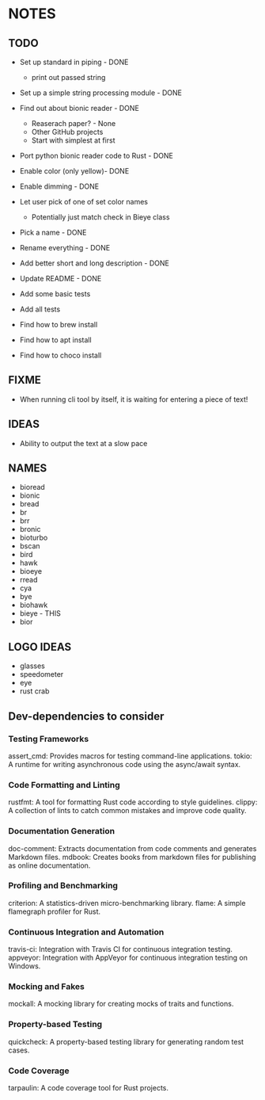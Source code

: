 # NOTES

## TODO

- Set up standard in piping - DONE

  - print out passed string

- Set up a simple string processing module - DONE

- Find out about bionic reader - DONE

  - Reaserach paper? - None
  - Other GitHub projects
  - Start with simplest at first

- Port python bionic reader code to Rust - DONE

- Enable color (only yellow)- DONE

- Enable dimming - DONE

- Let user pick of one of set color names

  - Potentially just match check in Bieye class

- Pick a name - DONE
- Rename everything - DONE
- Add better short and long description - DONE
- Update README - DONE

- Add some basic tests
- Add all tests

- Find how to brew install
- Find how to apt install
- Find how to choco install

## FIXME

- When running cli tool by itself, it is waiting for entering a piece of text!

## IDEAS

- Ability to output the text at a slow pace

## NAMES

- bioread
- bionic
- bread
- br
- brr
- bronic
- bioturbo
- bscan
- bird
- hawk
- bioeye
- rread
- cya
- bye
- biohawk
- bieye - THIS
- bior

## LOGO IDEAS

- glasses
- speedometer
- eye
- rust crab

## Dev-dependencies to consider

### Testing Frameworks

assert_cmd: Provides macros for testing command-line applications.
tokio: A runtime for writing asynchronous code using the async/await syntax.

### Code Formatting and Linting

rustfmt: A tool for formatting Rust code according to style guidelines.
clippy: A collection of lints to catch common mistakes and improve code quality.

### Documentation Generation

doc-comment: Extracts documentation from code comments and generates Markdown files.
mdbook: Creates books from markdown files for publishing as online documentation.

### Profiling and Benchmarking

criterion: A statistics-driven micro-benchmarking library.
flame: A simple flamegraph profiler for Rust.

### Continuous Integration and Automation

travis-ci: Integration with Travis CI for continuous integration testing.
appveyor: Integration with AppVeyor for continuous integration testing on Windows.

### Mocking and Fakes

mockall: A mocking library for creating mocks of traits and functions.

### Property-based Testing

quickcheck: A property-based testing library for generating random test cases.

### Code Coverage

tarpaulin: A code coverage tool for Rust projects.

